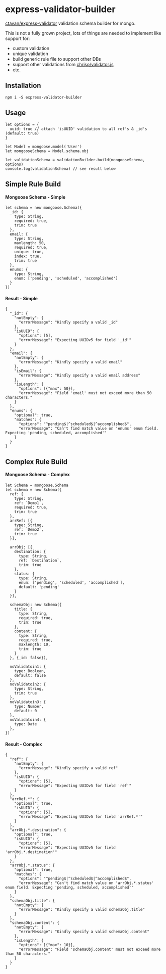 # express-validator-builder
[ctavan/express-validator](https://github.com/ctavan/express-validator) validation schema builder for mongo.

This is not a fully grown project, lots of things are needed to implement like support for: 
- custom validation
- unique validation
- build generic rule file to support other DBs
- support other validations from [chriso/validator.js](https://github.com/chriso/validator.js)
- etc.

## Installation
`npm i -S express-validator-builder`

## Usage
```
let options = {
  uuid: true // attach 'isUUID' validation to all ref's & _id's (default: true)
}

let Model = mongoose.model('User')
let mongooseSchema = Model.schema.obj

let validationSchema = validationBuilder.build(mongooseSchema, options)
console.log(validationSchema) // see result below
```

## Simple Rule Build

#### Mongoose Schema - Simple
```
let schema = new mongoose.Schema({
  _id: {
    type: String,
    required: true,
    trim: true
  },
  email: {
    type: String,
    maxlength: 50,
    required: true,
    unique: true,
    index: true,
    trim: true
  },
  enums: {
    type: String,
    enum: ['pending', 'scheduled', 'accomplished']
  }
})
```

#### Result - Simple
```
{
  "_id": {
    "notEmpty": {
      "errorMessage": "Kindly specify a valid _id"
    },
    "isUUID": {
      "options": [5],
      "errorMessage": "Expecting UUIDv5 for field '_id'"
    }
  },
  "email": {
    "notEmpty": {
      "errorMessage": "Kindly specify a valid email"
    },
    "isEmail": {
      "errorMessage": "Kindly specify a valid email address"
    },
    "isLength": {
      "options": [{"max": 50}],
      "errorMessage": "Field 'email' must not exceed more than 50 characters."
    }
  },
  "enums": {
    "optional": true,
    "matches": {
      "options": "^pending$|^scheduled$|^accomplished$",
      "errorMessage": "Can't find match value on 'enums' enum field. Expecting 'pending, scheduled, accomplished'"
    }
  }
}
```

## Complex Rule Build

#### Mongoose Schema - Complex
```
let Schema = mongoose.Schema
let schema = new Schema({
  ref: {
    type: String,
    ref: `Demo1`,
    required: true,
    trim: true
  },
  arrRef: [{
    type: String,
    ref: `Demo2`,
    trim: true
  }],

  arrObj: [{
    destination: {
      type: String,
      ref: `Destination`,
      trim: true
    },
    status: {
      type: String,
      enum: ['pending', 'scheduled', 'accomplished'],
      default: 'pending'
    }
  }],
  
  schemaObj: new Schema({
    title: {
      type: String,
      required: true,
      trim: true
    },
    content: {
      type: String,
      required: true,
      maxlength: 10,
      trim: true
    }
  }, {_id: false}),

  noValidatoin1: {
    type: Boolean,
    default: false
  },
  noValidatoin2: {
    type: String,
    trim: true
  },
  noValidatoin3: {
    type: Number,
    default: 0
  },
  noValidatoin4: {
    type: Date
  },
})
```

#### Result - Complex
```
{
  "ref": {
    "notEmpty": {
      "errorMessage": "Kindly specify a valid ref"
    },
    "isUUID": {
      "options": [5],
      "errorMessage": "Expecting UUIDv5 for field 'ref'"
    }
  },
  "arrRef.*": {
    "optional": true,
    "isUUID": {
      "options": [5],
      "errorMessage": "Expecting UUIDv5 for field 'arrRef.*'"
    }
  },
  "arrObj.*.destination": {
    "optional": true,
    "isUUID": {
      "options": [5],
      "errorMessage": "Expecting UUIDv5 for field 'arrObj.*.destination'"
    }
  },
  "arrObj.*.status": {
    "optional": true,
    "matches": {
      "options": "^pending$|^scheduled$|^accomplished$",
      "errorMessage": "Can't find match value on 'arrObj.*.status' enum field. Expecting 'pending, scheduled, accomplished'"
    }
  },
  "schemaObj.title": {
    "notEmpty": {
      "errorMessage": "Kindly specify a valid schemaObj.title"
    }
  },
  "schemaObj.content": {
    "notEmpty": {
      "errorMessage": "Kindly specify a valid schemaObj.content"
    },
    "isLength": {
      "options": [{"max": 10}],
      "errorMessage": "Field 'schemaObj.content' must not exceed more than 50 characters."
    }
  }
}
```
